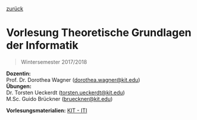 [zurück](../README.md)

# Vorlesung Theoretische Grundlagen der Informatik

> Wintersemester 2017/2018

**Dozentin:**  
Prof. Dr. Dorothea Wagner (<dorothea.wagner@kit.edu>)  
**Übungen:**  
Dr. Torsten Ueckerdt (<torsten.ueckerdt@kit.edu>)  
M.Sc. Guido Brückner (<brueckner@kit.edu>)

**Vorlesungsmaterialien:** [KIT - ITI](http://i11www.iti.kit.edu/teaching/winter2017/tgi/index)  
